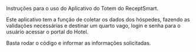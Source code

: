 Instruções para o uso do Aplicativo do Totem do ReceptSmart.

Este aplicativo tem a função de coletar os dados dos hóspedes, fazendo as validações necessárias e destinar um quarto vago, login e senha para o usuário acessar o portal do Hotel.

Basta rodar o código e informar as informações solicitadas.
